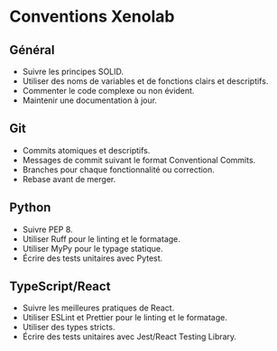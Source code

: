 # Conventions Xenolab

## Général

- Suivre les principes SOLID.
- Utiliser des noms de variables et de fonctions clairs et descriptifs.
- Commenter le code complexe ou non évident.
- Maintenir une documentation à jour.

## Git

- Commits atomiques et descriptifs.
- Messages de commit suivant le format Conventional Commits.
- Branches pour chaque fonctionnalité ou correction.
- Rebase avant de merger.

## Python

- Suivre PEP 8.
- Utiliser Ruff pour le linting et le formatage.
- Utiliser MyPy pour le typage statique.
- Écrire des tests unitaires avec Pytest.

## TypeScript/React

- Suivre les meilleures pratiques de React.
- Utiliser ESLint et Prettier pour le linting et le formatage.
- Utiliser des types stricts.
- Écrire des tests unitaires avec Jest/React Testing Library.
